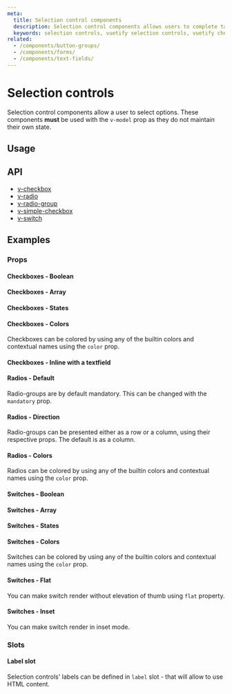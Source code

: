 ```yaml
---
meta:
  title: Selection control components
  description: Selection control components allows users to complete tasks that require the selection of various options, such as settings.
  keywords: selection controls, vuetify selection controls, vuetify checkbox component, vuetify radio component, vuetify switch component
related:
  - /components/button-groups/
  - /components/forms/
  - /components/text-fields/
---
```


# Selection controls

Selection control components allow a user to select options. These components **must** be used with the `v-model` prop as they do not maintain their own state.

<entry-ad />

## Usage

<example file="selection-controls/usage" />

## API

- [v-checkbox](../../api/v-checkbox)
- [v-radio](../../api/v-radio)
- [v-radio-group](../../api/v-radio-group)
- [v-simple-checkbox](../../api/v-simple-checkbox)
- [v-switch](../../api/v-switch)

## Examples

### Props

#### Checkboxes - Boolean

<example file="v-checkbox/misc-checkboxes-boolean" />

#### Checkboxes - Array

<example file="v-checkbox/misc-checkboxes-array" />

#### Checkboxes - States

<example file="v-checkbox/prop-checkboxes-states" />

#### Checkboxes - Colors

Checkboxes can be colored by using any of the builtin colors and contextual names using the `color` prop.

<example file="v-checkbox/prop-checkboxes-colors" />

#### Checkboxes - Inline with a textfield

<example file="v-checkbox/misc-checkboxes-inline-textfield" />

#### Radios - Default

Radio-groups are by default mandatory. This can be changed with the `mandatory` prop.

<example file="v-radio/prop-radios-default" />

#### Radios - Direction

Radio-groups can be presented either as a row or a column, using their respective props. The default is as a column.

<example file="v-radio-group/prop-radios-direction" />

#### Radios - Colors

Radios can be colored by using any of the builtin colors and contextual names using the `color` prop.

<example file="v-radio/prop-radios-colors" />

#### Switches - Boolean

<example file="v-switch/misc-switches-boolean" />

#### Switches - Array

<example file="v-switch/misc-switches-array" />

#### Switches - States

<example file="v-switch/prop-switches-states" />

#### Switches - Colors

Switches can be colored by using any of the builtin colors and contextual names using the `color` prop.

<example file="v-switch/prop-switches-colors" />

#### Switches - Flat

You can make switch render without elevation of thumb using `flat` property.

<example file="v-switch/prop-switches-flat" />

#### Switches - Inset

You can make switch render in inset mode.

<example file="v-switch/prop-switches-inset" />

### Slots

#### Label slot

Selection controls' labels can be defined in `label` slot - that will allow to use HTML content.

<example file="selection-controls/slot-label" />

<backmatter />
